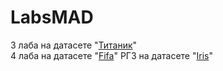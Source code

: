 # LabsMAD

3 лаба на датасете "<a href="https://www.kaggle.com/competitions/spaceship-titanic/data">Титаник</a>" <br/>
4 лаба на датасете "<a href="https://www.kaggle.com/datasets/mathan/fifa-2018-match-statistics/data">Fifa</a>" 
РГЗ на датасете "<a href="http://archive.ics.uci.edu/dataset/53/iris">Iris</a>"